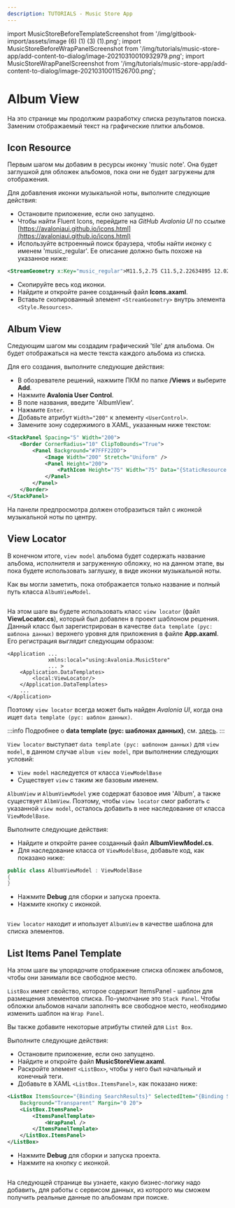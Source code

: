 ```yaml
---
description: TUTORIALS - Music Store App
---
```


import MusicStoreBeforeTemplateScreenshot from '/img/gitbook-import/assets/image (6) (1) (3) (1).png';
import MusicStoreBeforeWrapPanelScreenshot from '/img/tutorials/music-store-app/add-content-to-dialog/image-20210310010932979.png';
import MusicStoreWrapPanelScreenshot from '/img/tutorials/music-store-app/add-content-to-dialog/image-20210310011526700.png';

# Album View

На это странице мы продолжим разработку списка результатов поиска.
Заменим отображаемый текст на графические плитки альбомов.

## Icon Resource

Первым шагом мы добавим в ресурсы иконку 'music note'.
Она будет заглушкой для обложек альбомов, пока они не будет загружены для отображения.

Для добавления иконки музыкальной ноты, выполните следующие действия:

- Остановите приложение, если оно запущено.
- Чтобы найти Fluent Icons, перейдите на _GitHub_ _Avalonia UI_ по ссылке [https://avaloniaui.github.io/icons.html](https://avaloniaui.github.io/icons.html)
- Используйте встроенный поиск браузера, чтобы найти иконку с именем 'music_regular'.
  Ее описание должно быть похоже на указанное ниже:

```xml
<StreamGeometry x:Key="music_regular">M11.5,2.75 C11.5,2.22634895 12.0230228,1.86388952 12.5133347,2.04775015 L18.8913911,4.43943933 C20.1598961,4.91511241 21.0002742,6.1277638 21.0002742,7.48252202 L21.0002742,10.7513533 C21.0002742,11.2750044 20.4772513,11.6374638 19.9869395,11.4536032 L13,8.83332147 L13,17.5 C13,17.5545945 12.9941667,17.6078265 12.9830895,17.6591069 C12.9940859,17.7709636 13,17.884807 13,18 C13,20.2596863 10.7242052,22 8,22 C5.27579485,22 3,20.2596863 3,18 C3,15.7403137 5.27579485,14 8,14 C9.3521238,14 10.5937815,14.428727 11.5015337,15.1368931 L11.5,2.75 Z M8,15.5 C6.02978478,15.5 4.5,16.6698354 4.5,18 C4.5,19.3301646 6.02978478,20.5 8,20.5 C9.97021522,20.5 11.5,19.3301646 11.5,18 C11.5,16.6698354 9.97021522,15.5 8,15.5 Z M13,3.83223733 L13,7.23159672 L19.5002742,9.669116 L19.5002742,7.48252202 C19.5002742,6.75303682 19.0477629,6.10007069 18.3647217,5.84393903 L13,3.83223733 Z</StreamGeometry>
```

- Скопируйте весь код иконки.
- Найдите и откройте ранее созданный файл **Icons.axaml**.
- Вставьте скопированный элемент `<StreamGeometry>` внутрь элемента `<Style.Resources>`.

## Album View

Следующим шагом мы создадим графический 'tile' для альбома.
Он будет отображаться на месте текста каждого альбома из списка.

Для его создания, выполните следующие действия:

- В обозревателе решений, нажмите ПКМ по папке **/Views** и выберите **Add**.
- Нажмите **Avalonia User Control**.
- В поле названия, введите 'AlbumView'.
- Нажмите `Enter`.
- Добавьте атрибут `Width="200"` к элементу `<UserControl>`.
- Замените зону содержимого в XAML, указанным ниже текстом:

```xml
<StackPanel Spacing="5" Width="200">
    <Border CornerRadius="10" ClipToBounds="True">
        <Panel Background="#7FFF22DD">
            <Image Width="200" Stretch="Uniform" />
            <Panel Height="200">
                <PathIcon Height="75" Width="75" Data="{StaticResource music_regular}" />
            </Panel>
        </Panel>
    </Border>    
</StackPanel>
```

На панели предпросмотра должен отобразиться тайл с иконкой музыкальной ноты по центру.

## View Locator

В конечном итоге, `view model` альбома будет содержать название альбома, исполнителя и загруженную обложку,
но на данном этапе, вы пока будете использовать заглушку, в виде иконки музыкальной ноты.

Как вы могли заметить, пока отображается только название и полный путь класса `AlbumViewModel`.

<img className="center" src={MusicStoreBeforeTemplateScreenshot} alt="" />

На этом шаге вы будете использовать класс `view locator` (файл **ViewLocator.cs**),
который был добавлен в проект шаблоном решения.
Данный класс был зарегистрирован в качестве `data template (рус: шаблона данных)` верхнего уровня для приложения
в файле **App.axaml**.
Его регистрация выглядит следующим образом:

```
<Application ...
             xmlns:local="using:Avalonia.MusicStore"
             ... >
    <Application.DataTemplates>
        <local:ViewLocator/>
    </Application.DataTemplates>
    ...
</Application>
```

Поэтому `view locator` всегда может быть найден _Avalonia UI_, когда она ищет `data template (рус: шаблон данных)`.

:::info
Подробнее о **data template (рус: шаблонах данных)**, см. [здесь](../../concepts/templates/).
:::

`View locator` выступает `data template (рус: шаблоном данных)` для `view model`, в данном случае `album view model`,
при выполнении следующих условий:

* `View model` наследуется от класса `ViewModelBase`
* Существует `view` с таким же базовым именем.

`AlbumView` и `AlbumViewModel` уже содержат базовое имя 'Album', а также существует `AlbmView`.
Поэтому, чтобы `view locator` смог работать с указанной `view model`, осталось добавить в нее наследование от класса `ViewModelBase`.

Выполните следующие действия:

- Найдите и откройте ранее созданный файл **AlbumViewModel.cs**.
- Для наследование класса от `ViewModelBase`, добавьте код, как показано ниже:

```csharp
public class AlbumViewModel : ViewModelBase
{        
}
```

- Нажмите **Debug** для сборки и запуска проекта.
- Нажмите кнопку с иконкой.

<p><img className="image-medium-zoom" src={MusicStoreBeforeWrapPanelScreenshot} alt="" /></p>

`View locator` находит и ипользует `AlbumView` в качестве шаблона для списка элементов.

## List Items Panel Template

На этом шаге вы упорядочите отображение списка обложек альбомов, чтобы они занимали все свободное место.

`ListBox` имеет свойство, которое содержит ItemsPanel - шаблон для размещения элементов списка.
По-умолчание это `Stack Panel`. Чтобы обложки альбомов начали заполнять все свободное место,
необходимо изменить шаблон на `Wrap Panel`.

Вы также добавите некоторые атрибуты стилей для `List Box`.

Выполните следующие действия:

- Остановите приложение, если оно запущено.
- Найдите и откройте файл **MusicStoreView.axaml**.
- Раскройте элемент `<ListBox>`, чтобы у него был начальный и конечный теги.
- Добавьте в XAML `<ListBox.ItemsPanel>`, как показано ниже:

```xml
<ListBox ItemsSource="{Binding SearchResults}" SelectedItem="{Binding SelectedAlbum}"
    Background="Transparent" Margin="0 20">
    <ListBox.ItemsPanel>
        <ItemsPanelTemplate>
            <WrapPanel />
        </ItemsPanelTemplate>
    </ListBox.ItemsPanel>
</ListBox>
```

- Нажмите **Debug** для сборки и запуска проекта.
- Нажмите на кнопку с иконкой.

<p><img className="image-medium-zoom" src={MusicStoreWrapPanelScreenshot} alt="" /></p>

На следующей странице вы узнаете, какую бизнес-логику надо добавить, для работы с сервисом данных,
из которого мы сможем получить реальные данные по альбомам при поиске.

